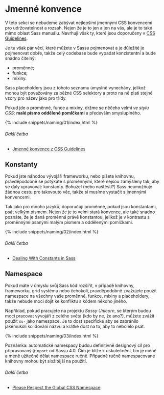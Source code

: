 
# Jmenné konvence

V této sekci se nebudeme zabývat nejlepšími jmennými CSS konvencemi pro udržovatelnost a rozsah. Nejen že je to jen a jen na vás, ale je to také mimo oblast Sass manuálu. Navrhuji však ty, které jsou doporučeny v [CSS Guidelines](https://cssguidelin.es/#naming-conventions).

Je tu však pár věcí, které můžete v Sassu pojmenovat a je důležité je pojmenovat dobře, takže celý codebase bude vypadat konzistentní a bude snadno čitelný:

* proměnné;
* funkce;
* mixiny.

Sass placeholdery jsou z tohoto seznamu úmyslně vynechány, jelikož mohou být považovány za běžné CSS selektory a proto na ně platí stejné vzory pro název jako pro třídy.

Pokud jde o proměnné, funce a mixiny, držme se něčeho velmi *ve stylu CSS*: **malé písmo oddělené pomlčkami** a především smysluplného.

{% include snippets/naming/01/index.html %}

###### Další četba

* [Jmenné konvence z CSS Guidelines](https://cssguidelin.es/#naming-conventions)

## Konstanty

Pokud jste náhodou vývojáři frameworku, nebo píšete knihovnu, pravděpodobně se potýkáte s proměnnými, které nejsou zamýšleny tak, aby se daly upravovat: konstanty. Bohužel (nebo naštěstí?) Sass neumožňuje žádnou cestu pro takovouto věc, takže si musíme vystačit s jmennými konvencemi.

Tak jako pro mnoho jazyků, doporučuji proměnné, pokud jsou konstantami, psát velkým písmem. Nejen že je to velmi stará konvence, ale také snadno poznáte, že je daná proměnná právě konstantou, jelikož je v kontrastu s proměnnými psanými malým písmem a oddělenými pomlčkami.

{% include snippets/naming/02/index.html %}

###### Další četba

* [Dealing With Constants in Sass](https://www.sitepoint.com/dealing-constants-sass/)

## Namespace

Pokud máte v úmyslu svůj Sass kód rozšířit, v případě knihovny, frameworku, grid systému nebo čehokoli, pravděpodobně zvažujete použít namespace na všechny vaše proměnné, funkce, mixiny a placeholdery, takže nebude moci dojít ke konfliktu s kódem někoho jiného.

Například, pokud pracujete na projektu *Sassy Unicorn*, se kterým budou moci pracovat vývojáři z celého světa (kdo by ne, že ano?), můžete zvážit použít `su-` jako namespace. Je to dost specifické aby se zabránilo jakémukoli kolidování názvu a krátké dost na to, aby to nebolelo psát.

{% include snippets/naming/03/index.html %}

<div class="note">
  <p>Poznámka: automatické namespacy budou definitivně designový cíl pro připravovaný <code>@import</code> od Sassu 4.0. Čím je blíže k uskutečnění, tím je méně a méně užitečné dělat namespace ručně. Případně ručně namespacované knihovny mohou být složitější na použití.</p>
</div>

###### Další četba

* [Please Respect the Global CSS Namespace](https://blog.kaelig.fr/post/44554267597/please-respect-the-global-css-namespace)
